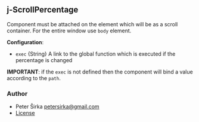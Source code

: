 ## j-ScrollPercentage

Component must be attached on the element which will be as a scroll container. For the entire window use `body` element.

__Configuration__:

- `exec` {String} A link to the global function which is executed if the percentage is changed

__IMPORTANT__: if the `exec` is not defined then the component will bind a value according to the `path`.

### Author

- Peter Širka <petersirka@gmail.com>
- [License](https://www.totaljs.com/license/)